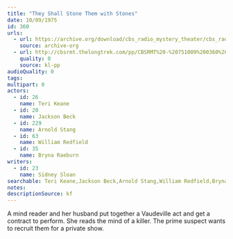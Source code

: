 ```yaml
---
title: "They Shall Stone Them with Stones"
date: 10/09/1975
id: 360
urls: 
  - url: https://archive.org/download/cbs_radio_mystery_theater/cbs_radio_mystery_theater-0351-0400.zip/cbs_radio_mystery_theater-0351-0400%2Fcbsrmt_0360_they_shall_stone_them_with_stones.mp3
    source: archive-org
  - url: http://cbsrmt.thelongtrek.com/pp/CBSRMT%20-%20751009%200360%20They%20Shall%20Stone%20Them%20with%20Stones_pp.mp3
    quality: 0
    source: kl-pp
audioQuality: 0
tags: 
multipart: 0
actors:  
  - id: 26
    name: Teri Keane  
  - id: 20
    name: Jackson Beck  
  - id: 229
    name: Arnold Stang  
  - id: 63
    name: William Redfield  
  - id: 35
    name: Bryna Raeburn
writers:  
  - id: 23
    name: Sidney Sloan
searchable: Teri Keane,Jackson Beck,Arnold Stang,William Redfield,Bryna Raeburn Sidney Sloan
notes: 
descriptionSource: kf
---
```

A mind reader and her husband put together a Vaudeville act and get a contract to perform. She reads the mind of a killer. The prime suspect wants to recruit them for a private show.